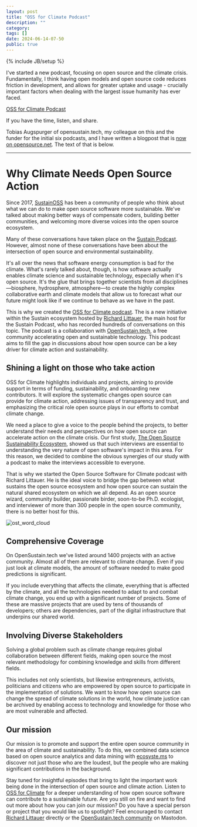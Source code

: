 ```yaml
---
layout: post
title: "OSS for Climate Podcast"
description: ""
category:
tags: []
date: 2024-06-14-07-50
public: true
---
```

{% include JB/setup %}

I've started a new podcast, focusing on open source and the climate crisis. Fundamentally, I think having open models and open source code reduces friction in development, and allows for greater uptake and usage - crucially important factors when dealing with the largest issue humanity has ever faced.

[OSS for Climate Podcast](https://ossforclimate.sustainoss.org/)

If you have the time, listen, and share.

Tobias Augspurger of opensustain.tech, my colleague on this and the funder for the initial six podcasts, and I have written a blogpost that is [now on opensource.net](https://opensource.net/oss-for-climate-podcast/). The text of that is below.

---

# Why Climate Needs Open Source Action

Since 2017, [SustainOSS](https://sustainoss.org) has been a community of people who think about what we can do to make open source software more sustainable. We've talked about making better ways of compensate coders, building better communities, and welcoming more diverse voices into the open source ecosystem.

Many of these conversations have taken place on the [Sustain Podcast](https://podcast.sustainoss.org). However, almost none of these conversations have been about the intersection of open source and environmental sustainability.

It's all over the news that software energy consumption is bad for the climate. What's rarely talked about, though, is how software actually enables climate science and sustainable technology, especially when it's open source. It's the glue that brings together scientists from all disciplines—biosphere, hydrosphere, atmosphere—to create the highly complex collaborative earth and climate models that allow us to forecast what our future might look like if we continue to behave as we have in the past.

This is why we created the [OSS for Climate podcast](https://ossforclimate.sustainoss.org). The is a new initiative within the Sustain ecosystem hosted by [Richard Littauer](https://burntfen.com), the main host for the Sustain Podcast, who has recorded hundreds of conversations on this topic. The podcast is a collaboration with [OpenSustain.tech](https://opensustain.tech/), a free community accelerating open and sustainable technology. This podcast aims to fill the gap in discussions about how open source can be a key driver for climate action and sustainability.

## Shining a light on those who take action
OSS for Climate highlights individuals and projects, aiming to provide support in terms of funding, sustainability, and onboarding new contributors. It will explore the systematic changes open source can provide for climate action, addressing issues of transparency and trust, and emphasizing the critical role open source plays in our efforts to combat climate change.

We need a place to give a voice to the people behind the projects, to better understand their needs and perspectives on how open source can accelerate action on the climate crisis. Our first study, [The Open Source Sustainability Ecosystem](https://raw.githubusercontent.com/protontypes/open-source-in-environmental-sustainability/main/OpenSourceSustainabilityEcosystem_080423.pdf), showed us that such interviews are essential to understanding the very nature of open software's impact in this area. For this reason, we decided to combine the obvious synergies of our study with a podcast to make the interviews accessible to everyone.

That is why we started the Open Source Software for Climate podcast with Richard Littauer. He is the ideal voice to bridge the gap between what sustains the open source ecosystem and how open source can sustain the natural shared ecosystem on which we all depend. As an open source wizard, community builder, passionate birder, soon-to-be Ph.D. ecologist, and interviewer of more than 300 people in the open source community, there is no better host for this.

![ost_word_cloud](https://hackmd.io/_uploads/Sk4YdrhVR.jpg)

## Comprehensive Coverage

On OpenSustain.tech we've listed around 1400 projects with an active community. Almost all of them are relevant to climate change. Even if you just look at climate models, the amount of software needed to make good predictions is significant.

If you include everything that affects the climate, everything that is affected by the climate, and all the technologies needed to adapt to and combat climate change, you end up with a significant number of projects. Some of these are massive projects that are used by tens of thousands of developers; others are dependencies, part of the digital infrastructure that underpins our shared world.

## Involving Diverse Stakeholders

Solving a global problem such as climate change requires global collaboration between different fields, making open source the most relevant methodology for combining knowledge and skills from different fields.

This includes not only scientists, but likewise entrepreneurs, activists, politicians and citizens who are empowered by open source to participate in the implementation of solutions. We want to know how open source can change the spread of climate solutions in the world, how climate justice can be archived by enabling access to technology and knowledge for those who are most vulnerable and affected.

## Our mission

Our mission is to promote and support the entire open source community in the area of climate and sustainability. To do this, we combined data science based on open source analytics and data mining with [ecosyste.ms](https://ecosyste.ms/) to discover not just those who are the loudest, but the people who are making significant contributions in the background.

Stay tuned for insightful episodes that bring to light the important work being done in the intersection of open source and climate action. Listen to [OSS for Climate](https://ossforclimate.sustainoss.org) for a deeper understanding of how open source software can contribute to a sustainable future. Are you still on fire and want to find out more about how you can join our mission? Do you have a special person or project that you would like us to spotlight? Feel encouraged to contact [Richard Littauer](https://mastodon.social/@richlitt) directly or the [OpenSustain.tech community](https://mastodon.social/@opensustaintech) on Mastodon.